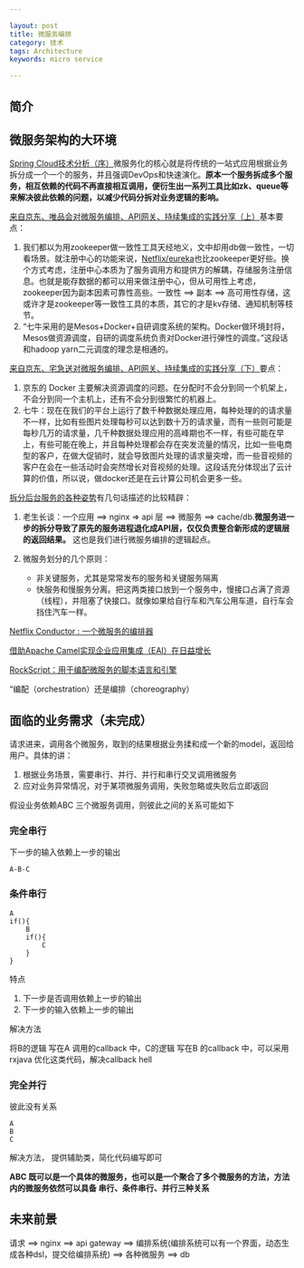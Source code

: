 ```yaml
---

layout: post
title: 微服务编排
category: 技术
tags: Architecture
keywords: micro service

---
```


## 简介

## 微服务架构的大环境

[Spring Cloud技术分析（序）](http://tech.lede.com/2017/03/15/rd/server/SpringCloud0/)微服务化的核心就是将传统的一站式应用根据业务拆分成一个一个的服务，并且强调DevOps和快速演化。**原本一个服务拆成多个服务，相互依赖的代码不再直接相互调用，便衍生出一系列工具比如zk、queue等来解决彼此依赖的问题，以减少代码分拆对业务逻辑的影响。**


[来自京东、唯品会对微服务编排、API网关、持续集成的实践分享（上）](https://my.oschina.net/u/1777263/blog/827661)基本要点：

1. 我们都以为用zookeeper做一致性工具天经地义，文中却用db做一致性，一切看场景。就注册中心的功能来说，[Netflix/eureka](https://github.com/Netflix/eureka)也比zookeeper更好些。换个方式考虑，注册中心本质为了服务调用方和提供方的解耦，存储服务注册信息。也就是能存数据的都可以用来做注册中心，但从可用性上考虑，zookeeper因为副本因素可靠性高些。一致性 ==> 副本 ==> 高可用性存储，这或许才是zookeeper等一致性工具的本质，其它的才是kv存储、通知机制等枝节。 
2. “七牛采用的是Mesos+Docker+自研调度系统的架构。Docker做环境封将，Mesos做资源调度，自研的调度系统负责对Docker进行弹性的调度。”这段话和hadoop yarn二元调度的理念是相通的。

[来自京东、宅急送对微服务编排、API网关、持续集成的实践分享（下）](http://itindex.net/detail/56642-%E4%BA%AC%E4%B8%9C-%E5%AE%85%E6%80%A5%E9%80%81-%E5%BE%AE%E6%9C%8D%E5%8A%A1)要点：

1. 京东的 Docker 主要解决资源调度的问题。在分配时不会分到同一个机架上，不会分到同一个主机上，还有不会分到很繁忙的机器上。
2. 七牛：现在在我们的平台上运行了数千种数据处理应用，每种处理的的请求量不一样，比如有些图片处理每秒可以达到数十万的请求量，而有一些则可能是每秒几万的请求量，几千种数据处理应用的高峰期也不一样，有些可能在早上，有些可能在晚上，并且每种处理都会存在突发流量的情况，比如一些电商型的客户，在做大促销时，就会导致图片处理的请求量突增，而一些音视频的客户在会在一些活动时会突然增长对音视频的处理。这段话充分体现出了云计算的价值，所以说，做docker还是在云计算公司机会更多一些。

[拆分后台服务的各种姿势](https://juejin.im/entry/5a3621c76fb9a045016809c6?utm_source=gold_browser_extension)有几句话描述的比较精辟：

1. 老生长谈：一个应用 ==> nginx => api 层 ==> 微服务 ==> cache/db.**微服务进一步的拆分导致了原先的服务进程退化成API层，仅仅负责整合新形成的逻辑层的返回结果。** 这也是我们进行微服务编排的逻辑起点。
2. 微服务划分的几个原则：

	* 非关键服务，尤其是常常发布的服务和关键服务隔离
	* 快服务和慢服务分离。把这两类接口放到一个服务中，慢接口占满了资源（线程），并阻塞了快接口。就像如果给自行车和汽车公用车道，自行车会挡住汽车一样。


[Netflix Conductor : 一个微服务的编排器](http://www.infoq.com/cn/articles/netflix-conductor-a-micro-service-orchestration)

[借助Apache Camel实现企业应用集成（EAI）在日益增长](http://www.infoq.com/cn/articles/eai-with-apache-camel)

[RockScript：用于编配微服务的脚本语言和引擎](http://www.infoq.com/cn/news/2017/11/rockscript-preview)

“编配（orchestration）还是编排（choreography）

## 面临的业务需求（未完成）

请求进来，调用各个微服务，取到的结果根据业务揉和成一个新的model，返回给用户。具体的讲：

1. 根据业务场景，需要串行、并行、并行和串行交叉调用微服务
2. 应对业务异常情况，对于某项微服务调用，失败忽略或失败后立即返回

假设业务依赖ABC 三个微服务调用，则彼此之间的关系可能如下

### 完全串行

下一步的输入依赖上一步的输出

	A-B-C
	
### 条件串行

	A
	if(){
		B
		if(){
			C
		}
	}

特点

1. 下一步是否调用依赖上一步的输出
2. 下一步的输入依赖上一步的输出

解决方法

将B的逻辑 写在A 调用的callback 中，C的逻辑 写在B 的callback 中，可以采用rxjava 优化这类代码，解决callback hell

### 完全并行

彼此没有关系

	A
	B
	C
	
解决方法， 提供辅助类，简化代码编写即可

**ABC 既可以是一个具体的微服务，也可以是一个聚合了多个微服务的方法，方法内的微服务依然可以具备 串行、条件串行、并行三种关系**

## 未来前景

请求 ==> nginx ==> api gateway ==> 编排系统(编排系统可以有一个界面，动态生成各种dsl，提交给编排系统) ==> 各种微服务 ==> db